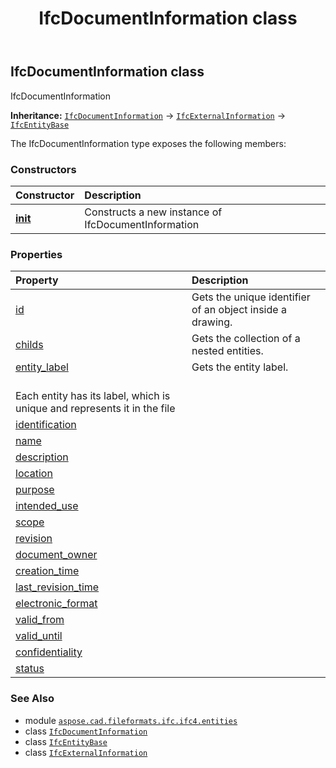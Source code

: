 ﻿---
title: IfcDocumentInformation class
second_title: Aspose.CAD for Python via .NET API References
description: 
type: docs
weight: 1890
url: /python-net/aspose.cad.fileformats.ifc.ifc4.entities/ifcdocumentinformation/
is_root: false
---

## IfcDocumentInformation class

IfcDocumentInformation



**Inheritance:** [`IfcDocumentInformation`](/cad/python-net/aspose.cad.fileformats.ifc.ifc4.entities/ifcdocumentinformation) → 
[`IfcExternalInformation`](/cad/python-net/aspose.cad.fileformats.ifc.ifc4.entities/ifcexternalinformation) → 
[`IfcEntityBase`](/cad/python-net/aspose.cad.fileformats.ifc/ifcentitybase)



The IfcDocumentInformation type exposes the following members:

### Constructors
| Constructor | Description |
| :- | :- |
| [__init__](/cad/python-net/aspose.cad.fileformats.ifc.ifc4.entities/ifcdocumentinformation/__init__/#) | Constructs a new instance of IfcDocumentInformation |


### Properties
| Property | Description |
| :- | :- |
| [id](/cad/python-net/aspose.cad.fileformats.ifc.ifc4.entities/ifcdocumentinformation/id) | Gets the unique identifier of an object inside a drawing. |
| [childs](/cad/python-net/aspose.cad.fileformats.ifc.ifc4.entities/ifcdocumentinformation/childs) | Gets the collection of a nested entities. |
| [entity_label](/cad/python-net/aspose.cad.fileformats.ifc.ifc4.entities/ifcdocumentinformation/entity_label) | Gets the entity label.<br/>Each entity has its label, which is unique and represents it in the file |
| [identification](/cad/python-net/aspose.cad.fileformats.ifc.ifc4.entities/ifcdocumentinformation/identification) |  |
| [name](/cad/python-net/aspose.cad.fileformats.ifc.ifc4.entities/ifcdocumentinformation/name) |  |
| [description](/cad/python-net/aspose.cad.fileformats.ifc.ifc4.entities/ifcdocumentinformation/description) |  |
| [location](/cad/python-net/aspose.cad.fileformats.ifc.ifc4.entities/ifcdocumentinformation/location) |  |
| [purpose](/cad/python-net/aspose.cad.fileformats.ifc.ifc4.entities/ifcdocumentinformation/purpose) |  |
| [intended_use](/cad/python-net/aspose.cad.fileformats.ifc.ifc4.entities/ifcdocumentinformation/intended_use) |  |
| [scope](/cad/python-net/aspose.cad.fileformats.ifc.ifc4.entities/ifcdocumentinformation/scope) |  |
| [revision](/cad/python-net/aspose.cad.fileformats.ifc.ifc4.entities/ifcdocumentinformation/revision) |  |
| [document_owner](/cad/python-net/aspose.cad.fileformats.ifc.ifc4.entities/ifcdocumentinformation/document_owner) |  |
| [creation_time](/cad/python-net/aspose.cad.fileformats.ifc.ifc4.entities/ifcdocumentinformation/creation_time) |  |
| [last_revision_time](/cad/python-net/aspose.cad.fileformats.ifc.ifc4.entities/ifcdocumentinformation/last_revision_time) |  |
| [electronic_format](/cad/python-net/aspose.cad.fileformats.ifc.ifc4.entities/ifcdocumentinformation/electronic_format) |  |
| [valid_from](/cad/python-net/aspose.cad.fileformats.ifc.ifc4.entities/ifcdocumentinformation/valid_from) |  |
| [valid_until](/cad/python-net/aspose.cad.fileformats.ifc.ifc4.entities/ifcdocumentinformation/valid_until) |  |
| [confidentiality](/cad/python-net/aspose.cad.fileformats.ifc.ifc4.entities/ifcdocumentinformation/confidentiality) |  |
| [status](/cad/python-net/aspose.cad.fileformats.ifc.ifc4.entities/ifcdocumentinformation/status) |  |



### See Also
* module [`aspose.cad.fileformats.ifc.ifc4.entities`](..)
* class [`IfcDocumentInformation`](/cad/python-net/aspose.cad.fileformats.ifc.ifc4.entities/ifcdocumentinformation)
* class [`IfcEntityBase`](/cad/python-net/aspose.cad.fileformats.ifc/ifcentitybase)
* class [`IfcExternalInformation`](/cad/python-net/aspose.cad.fileformats.ifc.ifc4.entities/ifcexternalinformation)
